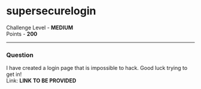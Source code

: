 # supersecurelogin

Challenge Level - __MEDIUM__  
Points - __200__

---
### Question
I have created a login page that is impossible to hack. Good luck trying to get in!  
Link: __LINK TO BE PROVIDED__
